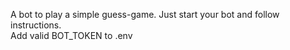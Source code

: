 A bot to play a simple guess-game. Just start your bot and follow instructions.  
Add valid BOT_TOKEN to .env
